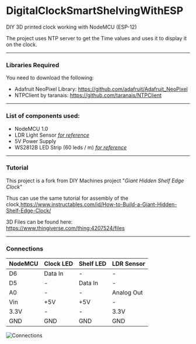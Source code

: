 # DigitalClockSmartShelvingWithESP
DIY 3D printed clock working with NodeMCU (ESP-12)

The project uses NTP server to get the Time values and uses it to display it on the clock.

------------

### Libraries Required

You need to download the following:

- Adafruit NeoPixel Library: https://github.com/adafruit/Adafruit_NeoPixel
- NTPClient by taranais: https://github.com/taranais/NTPClient

------------

### List of components used:
- NodeMCU 1.0
- LDR Light Sensor [*for reference*](https://www.amazon.co.uk/Nitrip-Digital-Intensity-Detection-Photosensitive/dp/B07W9BQX64/ref=sr_1_3?keywords=Digital+Light+Intensity+Detection+Photosensitive&qid=1585488675&sr=8-3 "reference") 
- 5V Power Supply
- WS2812B LED Strip (60 leds / m) [*for reference*](https://www.amazon.co.uk/dp/B01CDTEJBG/ref=cm_sw_r_tw_dp_U_x_DLjGEbE6E76WZ "*for reference*")

------------

### Tutorial
This project is a fork from DIY Machines project "*Giant Hidden Shelf Edge Clock*"

Thus can use the same tutorial for assembly of the clock,https://www.instructables.com/id/How-to-Build-a-Giant-Hidden-Shelf-Edge-Clock/

3D Files can be found here: https://www.thingiverse.com/thing:4207524/files

------------

### Connections
| NodeMCU  | Clock LED  | Shelf LED  | LDR Sensor  |
| ------------ | ------------ | ------------ | ------------ |
| D6  | Data In  | -  | -  |
| D5  | -  | Data In  | -  |
| A0  | -  | -  | Analog Out  |
| Vin  | +5V  | +5V  | -  |
| 3.3V  | -  | -  | 3.3V  |
| GND  | GND  | GND  | GND  |

![Connections](https://raw.githubusercontent.com/sam-tj/DigitalClockSmartShelvingWithESP/master/nodemcu%20neopixel%20ldr_bb.jpg "Connections")
